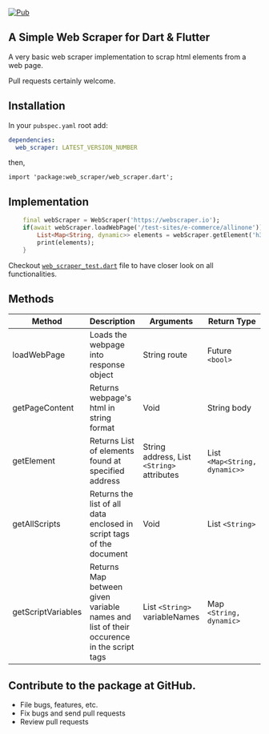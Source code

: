 [![Pub](https://img.shields.io/pub/v/web_scraper.svg)](https://pub.dev/packages/web_scraper)
## A Simple Web Scraper for Dart & Flutter

A very basic web scraper implementation to scrap html elements from a web page.

Pull requests certainly welcome.


## Installation
In your `pubspec.yaml` root add:

```yaml
dependencies:
  web_scraper: LATEST_VERSION_NUMBER
```

then,

`import 'package:web_scraper/web_scraper.dart';`


## Implementation

```dart
    final webScraper = WebScraper('https://webscraper.io');
    if(await webScraper.loadWebPage('/test-sites/e-commerce/allinone')){
        List<Map<String, dynamic>> elements = webScraper.getElement('h3.title > a.caption', ['href']);
        print(elements);
    }

```

Checkout [`web_scraper_test.dart`](/test/web_scraper_test.dart) file to have closer look on all functionalities.

## Methods

| Method | Description | Arguments | Return Type
|---|---|---|---|
| loadWebPage | Loads the webpage into response object | String route | Future `<bool>` |
| getPageContent | Returns webpage's html in string format | Void | String body |
| getElement | Returns List of elements found at specified address | String address, List `<String>` attributes | List `<Map<String, dynamic>>` |
| getAllScripts | Returns the list of all data enclosed in script tags of the document | Void | List `<String>` |
| getScriptVariables | Returns Map between given variable names and list of their occurence in the script tags | List `<String>` variableNames | Map `<String, dynamic>` |

## Contribute to the package at GitHub.
- File bugs, features, etc.
- Fix bugs and send pull requests
- Review pull requests
